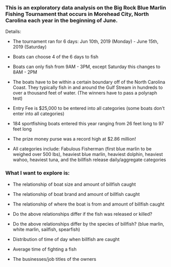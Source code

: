 ### This is an exploratory data analysis on the Big Rock Blue Marlin Fishing Tournament that occurs in Morehead City, North Carolina each year in the beginning of June.

Details:

- The tournament ran for 6 days: Jun 10th, 2019 (Monday) - June 15th, 2019 (Saturday)

- Boats can choose 4 of the 6 days to fish

- Boats can only fish from 9AM - 3PM, except Saturday this changes to 8AM - 2PM

- The boats have to be within a certain boundary off of the North Carolina Coast. They typically fish in and around the Gulf Stream in hundreds to over a thousand feet of water. (The winners have to pass a polyraph test)

- Entry Fee is $25,000 to be entered into all categories (some boats don't enter into all categories)

- 184 sportfishing boats entered this year ranging from 26 feet long to 97 feet long

- The prize money purse was a record high at $2.86 million!

- All categories include: Fabulous Fisherman (first blue marlin to be weighed over 500 lbs), heaviest blue marlin, heaviest dolphin, heaviest wahoo, heaviest tuna, and the billfish release daily/aggregate categories 


### What I want to explore is:

- The relationship of boat size and amount of billfish caught

- The relationship of boat brand and amount of billfish caught

- The relationship of where the boat is from and amount of billfish caught

- Do the above relationships differ if the fish was released or killed? 

- Do the above relationships differ by the species of billfish? (blue marlin, white marlin, sailfish, spearfish)

- Distribution of time of day when billfish are caught

- Average time of fighting a fish 

- The businesses/job titles of the owners 

